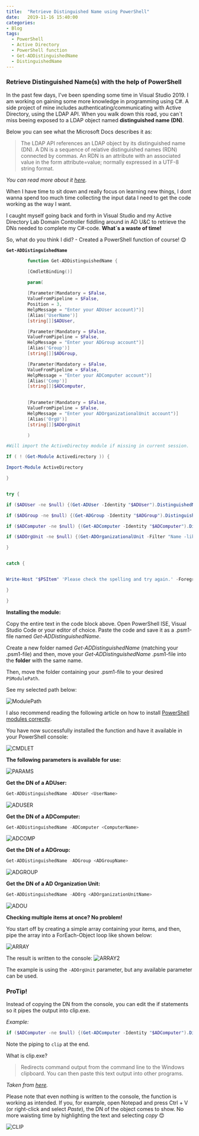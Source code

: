 ```yaml
---
title:  "Retrieve Distinguished Name using PowerShell"
date:   2019-11-16 15:40:00
categories: 
- Blog
tags:
  - PowerShell
  - Active Directory
  - PowerShell function
  - Get-ADDistinguishedName
  - DistinguishedName
---
```


### Retrieve Distinguished Name(s) with the help of PowerShell

In the past few days, I've been spending some time in Visual Studio 2019.
I am working on gaining some more knowledge in programming using C#.
A side project of mine includes authenticating/communicating with Active Directory, using the LDAP API. When you walk down this road, you can`t miss beeing exposed to a LDAP object named **distinguished name (DN)**.

Below you can see what the Microsoft Docs describes it as: 

>The LDAP API references an LDAP object by its distinguished name (DN). A DN is a sequence of relative distinguished names (RDN) connected by commas. An RDN is an attribute with an associated value in the form attribute=value; normally expressed in a UTF-8 string format.

*You can read more about it [here](https://docs.microsoft.com/en-us/previous-versions/windows/desktop/ldap/distinguished-names).*


When I have time to sit down and really focus on learning new things, I dont wanna spend too much time collecting the input data I need to get the code working as the way I want. 

I caught myself going back and forth in Visual Studio and my Active Directory Lab Domain Controller fiddling around in AD U&C to retrieve the DNs needed to complete my C#-code. **What`s a waste of time!**

So, what do you think I did? - Created a PowerShell function of course! :blush:

**````Get-ADDistinguishedName````**


````powershell
        function Get-ADDistinguishedName {

        [CmdletBinding()]

        param(
  
        [Parameter(Mandatory = $False,
        ValueFromPipeline = $False,
        Position = 3,
        HelpMessage = "Enter your ADUser account)")]
        [Alias('UserName')]
        [string[]]$ADUser,

        [Parameter(Mandatory = $False,
        ValueFromPipeline = $False,
        HelpMessage = "Enter your ADGroup account")]
        [Alias('Group')]
        [string[]]$ADGroup,

        [Parameter(Mandatory = $False,
        ValueFromPipeline = $False,
        HelpMessage = "Enter your ADComputer account")]
        [Alias('Comp')]
        [string[]]$ADComputer,

        
        [Parameter(Mandatory = $False,
        ValueFromPipeline = $False,
        HelpMessage = "Enter your ADOrganizationalUnit account")]
        [Alias('OrgU')]
        [string[]]$ADOrgUnit

        )

#Will import the ActiveDirectoy module if missing in current session.

If ( ! (Get-Module Activedirectory )) {

Import-Module ActiveDirectory

}    


try {

if ($ADUser -ne $null) {(Get-ADUser -Identity "$ADUser").DistinguishedName}

if ($ADGroup -ne $null) {(Get-ADGroup -Identity "$ADGroup").DistinguishedName}

if ($ADComputer -ne $null) {(Get-ADComputer -Identity "$ADComputer").DistinguishedName}

if ($ADOrgUnit -ne $null) {(Get-ADOrganizationalUnit -Filter "Name -like '$ADOrgUnit'").DistinguishedName}

}


catch {


Write-Host "$PSItem" 'Please check the spelling and try again.' -ForegroundColor Yellow

}

}
````

**Installing the module:**

Copy the entire text in the code block above.
Open PowerShell ISE, Visual Studio Code or your editor of choice.
Paste the code and save it as a .psm1-file named *Get-ADDistinguishedName*.

Create a new folder named *Get-ADDistinguishedName* (matching your .psm1-file) and then, move your
*Get-ADDistinguishedName* .psm1-file into the **folder** with the same name.

Then, move the folder containing your .psm1-file to your desired ````PSModulePath````.

See my selected path below: 

![ModulePath](/assets/images/DNs/MODULEPATH.PNG)

I also recommend reading the following article on how to install [PowerShell modules correctly](https://docs.microsoft.com/en-us/powershell/scripting/developer/module/installing-a-powershell-module?view=powershell-6).


You have now successfully installed the function and have it available in your PowerShell console:


![CMDLET](/assets/images/DNs/CMDLET.PNG)

**The following parameters is available for use:**

![PARAMS](/assets/images/DNs/PARAMS.PNG)

**Get the DN of a ADUser:**
````powershell
Get-ADDistinguishedName -ADUser <UserName>
````
![ADUSER](/assets/images/DNs/ADUSER.PNG)

**Get the DN of a ADComputer:**
````powershell
Get-ADDistinguishedName -ADComputer <ComputerName>
````
![ADCOMP](/assets/images/DNs/ADCOMP.PNG)

**Get the DN of a ADGroup:**
````powershell
Get-ADDistinguishedName -ADGroup <ADGroupName>
````
![ADGROUP](/assets/images/DNs/ADGROUP.PNG)

**Get the DN of a AD Organization Unit:**
````powershell
Get-ADDistinguishedName -ADOrg <ADOrganizationUnitName>
````
![ADOU](/assets/images/DNs/ADOUs.PNG)

**Checking multiple items at once? No problem!**

You start off by creating a simple array containing your items, and then, pipe the array into a ForEach-Object loop like shown below:

![ARRAY](/assets/images/DNs/ARRAY.PNG)

The result is written to the console:
![ARRAY2](/assets/images/DNs/ARRAY2.PNG)

The example is using the ````-ADOrgUnit```` parameter, but any available parameter can be used.

### ProTip!

Instead of copying the DN from the console, you can edit the if statements so it pipes the output into clip.exe.

*Example:*
````powershell
if ($ADComputer -ne $null) {(Get-ADComputer -Identity "$ADComputer").DistinguishedName | clip}
````
Note the piping to ````clip```` at the end.

What is clip.exe?

>Redirects command output from the command line to the Windows clipboard. You can then paste this text output into other programs.

*Taken from [here](https://docs.microsoft.com/en-us/windows-server/administration/windows-commands/clip).*

Please note that even nothing is written to the console, the function is working as intended. If you, for example, open Notepad and press Ctrl + V (or right-click and select *Paste*), the DN of the object comes to show. No more waisting time by highlighting the text and selecting *copy* :blush:

![CLIP](/assets/images/DNs/CLIP.PNG)
















